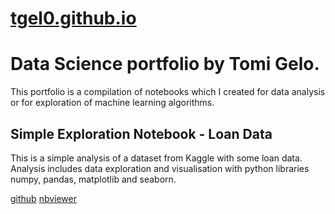 # [tgel0.github.io](https://tgel0.github.io/)
# Data Science portfolio by Tomi Gelo.

This portfolio is a compilation of notebooks which I created for data analysis or for exploration of machine learning algorithms.

## Simple Exploration Notebook - Loan Data

This is a simple analysis of a dataset from Kaggle with some loan data. Analysis includes data exploration and visualisation with python libraries numpy, pandas, matplotlib and seaborn.

[github](https://github.com/tgel0/tgel0.github.io/blob/master/Notebooks/LoanDataNotebook.ipynb) [nbviewer](http://nbviewer.jupyter.org/github/tgel0/tgel0.github.io/blob/master/Notebooks/LoanDataNotebook.ipynb)
